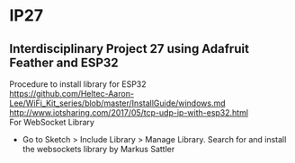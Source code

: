 IP27
===
Interdisciplinary Project 27 using Adafruit Feather and ESP32 
---
Procedure to install library for ESP32  
https://github.com/Heltec-Aaron-Lee/WiFi_Kit_series/blob/master/InstallGuide/windows.md  
http://www.iotsharing.com/2017/05/tcp-udp-ip-with-esp32.html  
For WebSocket Library   
* Go to Sketch > Include Library > Manage Library. Search for and install the websockets library by Markus Sattler 


